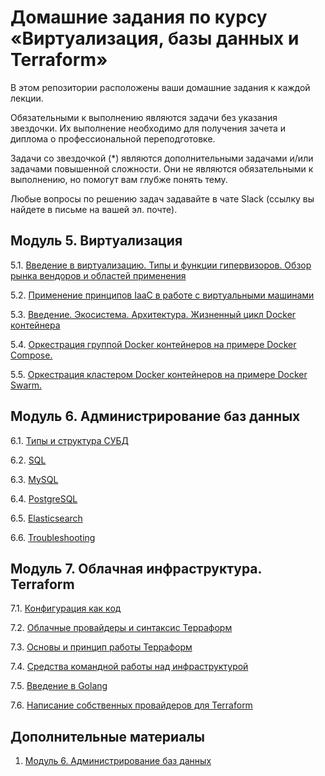 # Домашние задания по курсу «Виртуализация, базы данных и Terraform»

В этом репозитории расположены ваши домашние задания к каждой лекции. 

Обязательными к выполнению являются задачи без указания звездочки. Их выполнение необходимо для получения зачета и диплома о профессиональной переподготовке.

Задачи со звездочкой (*) являются дополнительными задачами и/или задачами повышенной сложности. Они не являются обязательными к выполнению, но помогут вам глубже понять тему.

Любые вопросы по решению задач задавайте в чате Slack (ссылку вы найдете в письме на вашей эл. почте).

## Модуль 5. Виртуализация

5.1. [Введение в виртуализацию. Типы и функции гипервизоров. Обзор рынка вендоров и областей применения](https://github.com/Filipp0vAP/virt-homeworks/tree/virt-15/05-virt-01-basics)

5.2. [Применение принципов IaaC в работе с виртуальными машинами](https://github.com/Filipp0vAP/virt-homeworks/tree/virt-15/05-virt-02-iaac)

5.3. [Введение. Экосистема. Архитектура. Жизненный цикл Docker контейнера](https://github.com/Filipp0vAP/virt-homeworks/tree/virt-15/05-virt-03-docker)

5.4. [Оркестрация группой Docker контейнеров на примере Docker Compose.](https://github.com/Filipp0vAP/virt-homeworks/tree/virt-15/05-virt-04-docker-compose)

5.5. [ Оркестрация кластером Docker контейнеров на примере Docker Swarm.](https://github.com/Filipp0vAP/virt-homeworks/tree/virt-15/05-virt-05-docker-swarm)

## Модуль 6. Администрирование баз данных

6.1. [Типы и структура СУБД](https://github.com/Filipp0vAP/virt-homeworks/tree/virt-15/06-db-01-basics)

6.2. [SQL](https://github.com/Filipp0vAP/virt-homeworks/tree/virt-15/06-db-02-sql)

6.3. [MySQL](https://github.com/Filipp0vAP/virt-homeworks/tree/virt-15/06-db-03-mysql)

6.4. [PostgreSQL](https://github.com/Filipp0vAP/virt-homeworks/tree/virt-15/06-db-04-postgresql)

6.5. [Elasticsearch](https://github.com/Filipp0vAP/virt-homeworks/tree/virt-15/06-db-05-elasticsearch)

6.6. [Troubleshooting](https://github.com/Filipp0vAP/virt-homeworks/tree/virt-15/06-db-06-troobleshooting)


## Модуль 7. Облачная инфраструктура. Terraform

7.1. [Конфигурация как код](07-terraform-01-intro) 

7.2. [Облачные провайдеры и синтаксис Терраформ](07-terraform-02-syntax)

7.3. [Основы и принцип работы Терраформ](07-terraform-03-basic)

7.4. [Средства командной работы над инфраструктурой](07-terraform-04-teamwork)

7.5. [Введение в Golang](07-terraform-05-golang)

7.6. [Написание собственных провайдеров для Terraform](07-terraform-06-providers)

## Дополнительные материалы

1. [Модуль 6. Администрирование баз данных](https://github.com/Filipp0vAP/virt-homeworks/tree/virt-15/additional)
